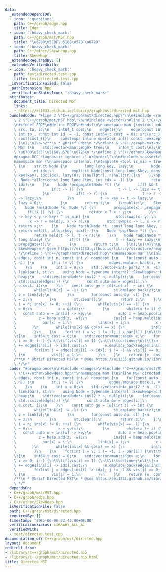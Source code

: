 ```yaml
---
data:
  _extendedDependsOn:
  - icon: ':question:'
    path: C++/graph/edge.hpp
    title: Edge
  - icon: ':heavy_check_mark:'
    path: C++/graph/mst/MST.hpp
    title: "\u6700\u5C0F\u5168\u57DF\u6728"
  - icon: ':heavy_check_mark:'
    path: C++/other/SkewHeap.hpp
    title: SkewHeap
  _extendedRequiredBy: []
  _extendedVerifiedWith:
  - icon: ':heavy_check_mark:'
    path: test/directed.test.cpp
    title: test/directed.test.cpp
  _isVerificationFailed: false
  _pathExtension: hpp
  _verificationStatusIcon: ':heavy_check_mark:'
  attributes:
    document_title: Directed MST
    links:
    - https://ei1333.github.io/library/graph/mst/directed-mst.hpp
  bundledCode: "#line 2 \"C++/graph/mst/directed.hpp\"\n\n#include <ranges>\n#line\
    \ 2 \"C++/graph/mst/MST.hpp\"\n\n#include <vector>\n#line 2 \"C++/graph/edge.hpp\"\
    \n#ifndef EDGE\n#define EDGE\n#endif\n\nnamespace man {\nstruct edge {\n    int\
    \ src, to, id;\n    int64_t cost;\n    edge(){}\n    edge(const int src_, const\
    \ int to_, const int id_ = -1, const int64_t cost_ = 0): src(src_), to(to_), id(id_),\
    \ cost(cost_){}\n    constexpr inline operator int() const noexcept { return to;\
    \ }\n};\n}\n\n/**\n * @brief Edge\n */\n#line 5 \"C++/graph/mst/MST.hpp\"\nstruct\
    \ MST {\n    std::vector<man::edge> tree;\n    int64_t cost;\n};\n\n/**\n * @brief\
    \ \u6700\u5C0F\u5168\u57DF\u6728\n */\n#line 2 \"C++/other/SkewHeap.hpp\"\n\n\
    #pragma GCC diagnostic ignored \"-Wreorder\"\n\n#include <cassert>\n#include <algorithm>\n\
    namespace man {\nnamespace internal {\ntemplate <bool is_min = true> struct SkewHeap\
    \ {\n    struct Node {\n        long long key, lazy;\n        Node *l, *r;\n \
    \       int idx;\n        explicit Node(const long long &key, const int idx):\
    \ key(key), idx(idx), lazy(0), l(nullptr), r(nullptr){}\n    };\nprivate:\n  \
    \  Node *alloc(const long long &key, int idx = -1) {\n        return new Node(key,\
    \ idx);\n    }\n    Node *propagate(Node *t) {\n        if(t && t -> lazy != 0)\
    \ {\n            if(t -> l) {\n                t -> l -> lazy += t -> lazy;\n\
    \            }\n            if(t -> r) {\n                t -> r -> lazy += t\
    \ -> lazy;\n            }\n            t -> key += t -> lazy;\n            t ->\
    \ lazy = 0;\n        }\n        return t;\n    }\npublic:\n    SkewHeap(){}\n\
    \    Node *meld(Node *x, Node *y) {\n        propagate(x), propagate(y);\n   \
    \     if(!x || !y) {\n            return x ? x : y;\n        }\n        if((x\
    \ -> key < y -> key) ^ is_min) {\n            std::swap(x, y);\n        }\n  \
    \      x -> r = meld(y, x -> r);\n        std::swap(x -> l, x -> r);\n       \
    \ return x;\n    }\n    Node *push(Node *t, const long long &key, int idx = -1){\
    \ return meld(t, alloc(key, idx)); }\n    Node *pop(Node *t) {\n        assert(t);\n\
    \        return meld(t -> l, t -> r);\n    }\n    Node *add(Node *t, const long\
    \ long &lazy) {\n        if(t) {\n            t -> lazy += lazy;\n           \
    \ propagate(t);\n        }\n        return t;\n    }\n};\n}\n}\n\n/**\n * @brief\
    \ SkewHeap\n * @see https://ei1333.github.io/library/structure/heap/skew-heap.hpp\n\
    \ */\n#line 6 \"C++/graph/mst/directed.hpp\"\nnamespace man {\ninline MST directed(std::vector<man::edge>\
    \ edges, const int n, const int v) noexcept {\n    for(const auto i: std::views::iota(0,\
    \ n)) {\n        if(i != v) {\n            edges.emplace_back(i, v, 0);\n    \
    \    }\n    }\n    int x = 0;\n    std::vector<int> par(2 * n, -1), vis(par),\
    \ link(par), st;\n    using Node = typename internal::SkewHeap<>::Node;\n    internal::SkewHeap\
    \ heap;\n    std::vector<Node*> ins(2 * n, nullptr);\n    for(const auto i: std::views::iota(0,\
    \ std::ssize(edges))) {\n        const auto &e = edges[i];\n        ins[e] = heap.push(ins[e],\
    \ e.cost, i);\n    }\n    const auto go = [&](int z) -> int {\n        z = edges[ins[z]->idx].src;\n\
    \        while(link[z] != -1) {\n            st.emplace_back(z);\n           \
    \ z = link[z];\n        }\n        for(const auto &p: st) {\n            link[p]\
    \ = z;\n        }\n        st.clear();\n        return z;\n    };\n    for(int\
    \ i = n; ins[x] != 0; ++i) {\n        while(vis[x] == -1) {\n            vis[x]\
    \ = 0;\n            x = go(x);\n        }\n        while(x != i) {\n         \
    \   const auto w = ins[x] -> key;\n            auto z = heap.pop(ins[x]);\n  \
    \          z = heap.add(z, -w);\n            ins[i] = heap.meld(ins[i], z);\n\
    \            par[x] = i;\n            link[x] = i;\n            x = go(x);\n \
    \       }\n        while(ins[x] && go(x) == x) {\n            ins[x] = heap.pop(ins[x]);\n\
    \        }\n    }\n    for(int i = v; i != -1; i = par[i]) {\n\t\tvis[i] = 1;\n\
    \t}\n    int64_t cost = 0;\n    std::vector<man::edge> e;\n    for(int i = x;\
    \ i >= 0; i--) {\n\t\tif(vis[i] == 1) {\n\t\t\tcontinue;\n\t\t}\n        cost\
    \ += edges[ins[i] -> idx].cost;\n        e.emplace_back(edges[ins[i] -> idx]);\n\
    \        for(int j = edges[ins[i] -> idx]; j != -1 && vis[j] == 0; j = par[j])\
    \ {\n            vis[j] = 1;\n        }\n    }\n    return {e, cost};\n}\n}\n\n\
    /**\n * @brief Directed MST\n * @see https://ei1333.github.io/library/graph/mst/directed-mst.hpp\n\
    \ */\n"
  code: "#pragma once\n\n#include <ranges>\n#include \"C++/graph/mst/MST.hpp\"\n#include\
    \ \"C++/other/SkewHeap.hpp\"\nnamespace man {\ninline MST directed(std::vector<man::edge>\
    \ edges, const int n, const int v) noexcept {\n    for(const auto i: std::views::iota(0,\
    \ n)) {\n        if(i != v) {\n            edges.emplace_back(i, v, 0);\n    \
    \    }\n    }\n    int x = 0;\n    std::vector<int> par(2 * n, -1), vis(par),\
    \ link(par), st;\n    using Node = typename internal::SkewHeap<>::Node;\n    internal::SkewHeap\
    \ heap;\n    std::vector<Node*> ins(2 * n, nullptr);\n    for(const auto i: std::views::iota(0,\
    \ std::ssize(edges))) {\n        const auto &e = edges[i];\n        ins[e] = heap.push(ins[e],\
    \ e.cost, i);\n    }\n    const auto go = [&](int z) -> int {\n        z = edges[ins[z]->idx].src;\n\
    \        while(link[z] != -1) {\n            st.emplace_back(z);\n           \
    \ z = link[z];\n        }\n        for(const auto &p: st) {\n            link[p]\
    \ = z;\n        }\n        st.clear();\n        return z;\n    };\n    for(int\
    \ i = n; ins[x] != 0; ++i) {\n        while(vis[x] == -1) {\n            vis[x]\
    \ = 0;\n            x = go(x);\n        }\n        while(x != i) {\n         \
    \   const auto w = ins[x] -> key;\n            auto z = heap.pop(ins[x]);\n  \
    \          z = heap.add(z, -w);\n            ins[i] = heap.meld(ins[i], z);\n\
    \            par[x] = i;\n            link[x] = i;\n            x = go(x);\n \
    \       }\n        while(ins[x] && go(x) == x) {\n            ins[x] = heap.pop(ins[x]);\n\
    \        }\n    }\n    for(int i = v; i != -1; i = par[i]) {\n\t\tvis[i] = 1;\n\
    \t}\n    int64_t cost = 0;\n    std::vector<man::edge> e;\n    for(int i = x;\
    \ i >= 0; i--) {\n\t\tif(vis[i] == 1) {\n\t\t\tcontinue;\n\t\t}\n        cost\
    \ += edges[ins[i] -> idx].cost;\n        e.emplace_back(edges[ins[i] -> idx]);\n\
    \        for(int j = edges[ins[i] -> idx]; j != -1 && vis[j] == 0; j = par[j])\
    \ {\n            vis[j] = 1;\n        }\n    }\n    return {e, cost};\n}\n}\n\n\
    /**\n * @brief Directed MST\n * @see https://ei1333.github.io/library/graph/mst/directed-mst.hpp\n\
    \ */"
  dependsOn:
  - C++/graph/mst/MST.hpp
  - C++/graph/edge.hpp
  - C++/other/SkewHeap.hpp
  isVerificationFile: false
  path: C++/graph/mst/directed.hpp
  requiredBy: []
  timestamp: '2025-06-06 22:43:06+09:00'
  verificationStatus: LIBRARY_ALL_AC
  verifiedWith:
  - test/directed.test.cpp
documentation_of: C++/graph/mst/directed.hpp
layout: document
redirect_from:
- /library/C++/graph/mst/directed.hpp
- /library/C++/graph/mst/directed.hpp.html
title: Directed MST
---
```

